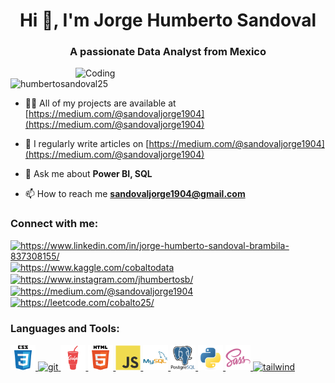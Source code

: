<h1 align="center">Hi 👋, I'm Jorge Humberto Sandoval</h1>
<h3 align="center">A passionate Data Analyst from Mexico</h3>
<img align="right" alt="Coding" width="400" src="https://www.google.com/imgres?imgurl=https%3A%2F%2Fmedia2.giphy.com%2Fmedia%2FqgQUggAC3Pfv687qPC%2Fgiphy.gif&tbnid=ITaGGdoGDaxxhM&vet=12ahUKEwiQ2ae7ssmBAxX8Fd4AHWo3AJAQMygCegQIARBc..i&imgrefurl=https%3A%2F%2Fgiphy.com%2Fexplore%2Fprogrammer&docid=yw3WajrVF6gxGM&w=480&h=360&q=animated%20coding%20gif&ved=2ahUKEwiQ2ae7ssmBAxX8Fd4AHWo3AJAQMygCegQIARBc"/>

<p align="left"> <img src="https://komarev.com/ghpvc/?username=humbertosandoval25&label=Profile%20views&color=0e75b6&style=flat" alt="humbertosandoval25" /> </p>

- 👨‍💻 All of my projects are available at [https://medium.com/@sandovaljorge1904](https://medium.com/@sandovaljorge1904)

- 📝 I regularly write articles on [https://medium.com/@sandovaljorge1904](https://medium.com/@sandovaljorge1904)

- 💬 Ask me about **Power BI, SQL**

- 📫 How to reach me **sandovaljorge1904@gmail.com**

<h3 align="left">Connect with me:</h3>
<p align="left">
<a href="https://linkedin.com/in/https://www.linkedin.com/in/jorge-humberto-sandoval-brambila-837308155/" target="blank"><img align="center" src="https://raw.githubusercontent.com/rahuldkjain/github-profile-readme-generator/master/src/images/icons/Social/linked-in-alt.svg" alt="https://www.linkedin.com/in/jorge-humberto-sandoval-brambila-837308155/" height="30" width="40" /></a>
<a href="https://kaggle.com/https://www.kaggle.com/cobaltodata" target="blank"><img align="center" src="https://raw.githubusercontent.com/rahuldkjain/github-profile-readme-generator/master/src/images/icons/Social/kaggle.svg" alt="https://www.kaggle.com/cobaltodata" height="30" width="40" /></a>
<a href="https://instagram.com/https://www.instagram.com/jhumbertosb/" target="blank"><img align="center" src="https://raw.githubusercontent.com/rahuldkjain/github-profile-readme-generator/master/src/images/icons/Social/instagram.svg" alt="https://www.instagram.com/jhumbertosb/" height="30" width="40" /></a>
<a href="https://medium.com/https://medium.com/@sandovaljorge1904" target="blank"><img align="center" src="https://raw.githubusercontent.com/rahuldkjain/github-profile-readme-generator/master/src/images/icons/Social/medium.svg" alt="https://medium.com/@sandovaljorge1904" height="30" width="40" /></a>
<a href="https://www.leetcode.com/https://leetcode.com/cobalto25/" target="blank"><img align="center" src="https://raw.githubusercontent.com/rahuldkjain/github-profile-readme-generator/master/src/images/icons/Social/leet-code.svg" alt="https://leetcode.com/cobalto25/" height="30" width="40" /></a>
</p>

<h3 align="left">Languages and Tools:</h3>
<p align="left"> <a href="https://www.w3schools.com/css/" target="_blank" rel="noreferrer"> <img src="https://raw.githubusercontent.com/devicons/devicon/master/icons/css3/css3-original-wordmark.svg" alt="css3" width="40" height="40"/> </a> <a href="https://git-scm.com/" target="_blank" rel="noreferrer"> <img src="https://www.vectorlogo.zone/logos/git-scm/git-scm-icon.svg" alt="git" width="40" height="40"/> </a> <a href="https://gulpjs.com" target="_blank" rel="noreferrer"> <img src="https://raw.githubusercontent.com/devicons/devicon/master/icons/gulp/gulp-plain.svg" alt="gulp" width="40" height="40"/> </a> <a href="https://www.w3.org/html/" target="_blank" rel="noreferrer"> <img src="https://raw.githubusercontent.com/devicons/devicon/master/icons/html5/html5-original-wordmark.svg" alt="html5" width="40" height="40"/> </a> <a href="https://developer.mozilla.org/en-US/docs/Web/JavaScript" target="_blank" rel="noreferrer"> <img src="https://raw.githubusercontent.com/devicons/devicon/master/icons/javascript/javascript-original.svg" alt="javascript" width="40" height="40"/> </a> <a href="https://www.mysql.com/" target="_blank" rel="noreferrer"> <img src="https://raw.githubusercontent.com/devicons/devicon/master/icons/mysql/mysql-original-wordmark.svg" alt="mysql" width="40" height="40"/> </a> <a href="https://www.postgresql.org" target="_blank" rel="noreferrer"> <img src="https://raw.githubusercontent.com/devicons/devicon/master/icons/postgresql/postgresql-original-wordmark.svg" alt="postgresql" width="40" height="40"/> </a> <a href="https://www.python.org" target="_blank" rel="noreferrer"> <img src="https://raw.githubusercontent.com/devicons/devicon/master/icons/python/python-original.svg" alt="python" width="40" height="40"/> </a> <a href="https://sass-lang.com" target="_blank" rel="noreferrer"> <img src="https://raw.githubusercontent.com/devicons/devicon/master/icons/sass/sass-original.svg" alt="sass" width="40" height="40"/> </a> <a href="https://tailwindcss.com/" target="_blank" rel="noreferrer"> <img src="https://www.vectorlogo.zone/logos/tailwindcss/tailwindcss-icon.svg" alt="tailwind" width="40" height="40"/> </a> </p>

